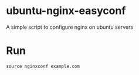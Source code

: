 # ubuntu-nginx-easyconf
A simple script to configure nginx on ubuntu servers

# Run
  `source nginxconf example.com`

